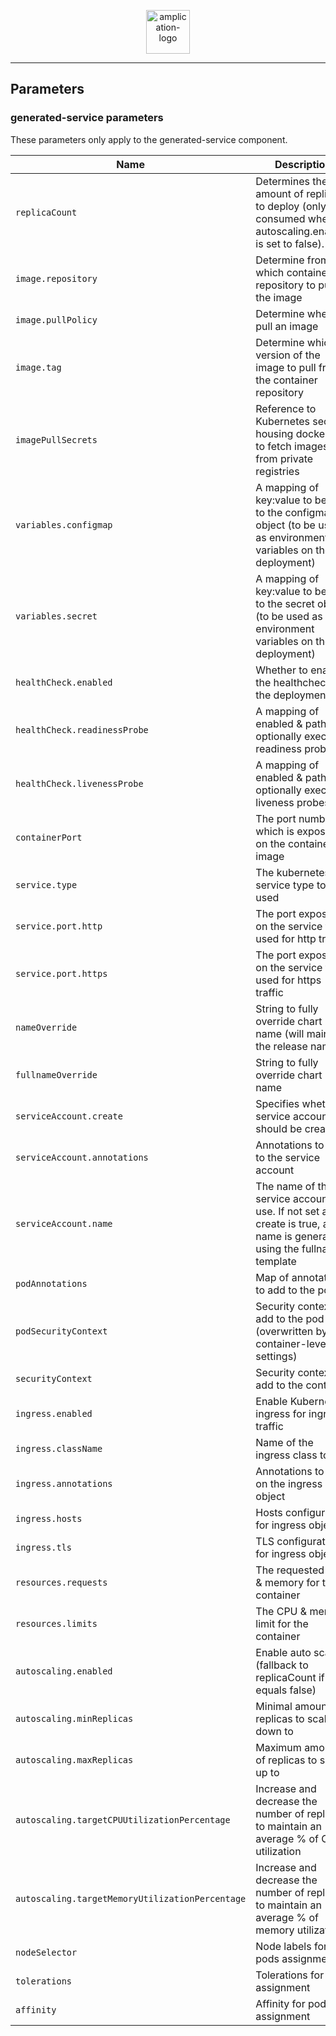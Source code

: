 <p align="center">
  <a href="https://amplication.com" target="_blank">
    <img alt="amplication-logo" height="70" alt="Amplication Logo" src="https://amplication.com/images/amplication-logo-purple.svg"/>
  </a>
</p>

---

## Parameters

### generated-service parameters

These parameters only apply to the generated-service component.

| Name                                            | Description                                                                                                            | Value                                                                        |
| ----------------------------------------------- | ---------------------------------------------------------------------------------------------------------------------- | ---------------------------------------------------------------------------- |
| `replicaCount`                                  | Determines the amount of replicas to deploy (only consumed when autoscaling.enabled is set to false).                  | `1`                                                                          |
| `image.repository`                              | Determine from which container repository to pull the image                                                            | `439403303254.dkr.ecr.us-east-1.amazonaws.com/amplication-generated-service` |
| `image.pullPolicy`                              | Determine when to pull an image                                                                                        | `IfNotPresent`                                                               |
| `image.tag`                                     | Determine which version of the image to pull from the container repository                                             | `""`                                                                         |
| `imagePullSecrets`                              | Reference to Kubernetes secrets housing dockercfg to fetch images from private registries                              | `[]`                                                                         |
| `variables.configmap`                           | A mapping of key:value to be add to the configmap object (to be used as environment variables on the deployment)       | `{}`                                                                         |
| `variables.secret`                              | A mapping of key:value to be add to the secret object (to be used as environment variables on the deployment)          | `{}`                                                                         |
| `healthCheck.enabled`                           | Whether to enable the healthcheck on the deployment                                                                    | `false`                                                                      |
| `healthCheck.readinessProbe`                    | A mapping of enabled & path to optionally execute readiness probes                                                     | `{}`                                                                         |
| `healthCheck.livenessProbe`                     | A mapping of enabled & path to optionally execute liveness probes                                                      | `{}`                                                                         |
| `containerPort`                                 | The port number which is exposed on the container image                                                                | `3000`                                                                       |
| `service.type`                                  | The kubernetes service type to be used                                                                                 | `ClusterIP`                                                                  |
| `service.port.http`                             | The port exposed on the service to be used for http traffic                                                            | `80`                                                                         |
| `service.port.https`                            | The port exposed on the service to be used for https traffic                                                           | `443`                                                                        |
| `nameOverride`                                  | String to fully override chart name (will maintain the release name)                                                   | `""`                                                                         |
| `fullnameOverride`                              | String to fully override chart name                                                                                    | `""`                                                                         |
| `serviceAccount.create`                         | Specifies whether a service account should be created                                                                  | `true`                                                                       |
| `serviceAccount.annotations`                    | Annotations to add to the service account                                                                              | `{}`                                                                         |
| `serviceAccount.name`                           | The name of the service account to use. If not set and create is true, a name is generated using the fullname template | `""`                                                                         |
| `podAnnotations`                                | Map of annotations to add to the pods                                                                                  | `{}`                                                                         |
| `podSecurityContext`                            | Security context to add to the pod (overwritten by container-level settings)                                           | `{}`                                                                         |
| `securityContext`                               | Security context to add to the container                                                                               | `{}`                                                                         |
| `ingress.enabled`                               | Enable Kubernetes ingress for ingress traffic                                                                          | `false`                                                                      |
| `ingress.className`                             | Name of the ingress class to use                                                                                       | `""`                                                                         |
| `ingress.annotations`                           | Annotations to add on the ingress object                                                                               | `{}`                                                                         |
| `ingress.hosts`                                 | Hosts configuration for ingress object                                                                                 | `[]`                                                                         |
| `ingress.tls`                                   | TLS configuration for ingress object                                                                                   | `[]`                                                                         |
| `resources.requests`                            | The requested CPU & memory for the container                                                                           | `{}`                                                                         |
| `resources.limits`                              | The CPU & memory limit for the container                                                                               | `{}`                                                                         |
| `autoscaling.enabled`                           | Enable auto scaling (fallback to replicaCount if equals false)                                                         | `false`                                                                      |
| `autoscaling.minReplicas`                       | Minimal amount of replicas to scale down to                                                                            | `1`                                                                          |
| `autoscaling.maxReplicas`                       | Maximum amount of replicas to scale up to                                                                              | `10`                                                                         |
| `autoscaling.targetCPUUtilizationPercentage`    | Increase and decrease the number of replicas to maintain an average % of CPU utilization                               | `80`                                                                         |
| `autoscaling.targetMemoryUtilizationPercentage` | Increase and decrease the number of replicas to maintain an average % of memory utilization                            | `80`                                                                         |
| `nodeSelector`                                  | Node labels for pods assignment                                                                                        | `{}`                                                                         |
| `tolerations`                                   | Tolerations for pods assignment                                                                                        | `[]`                                                                         |
| `affinity`                                      | Affinity for pods assignment                                                                                           | `{}`                                                                         |
